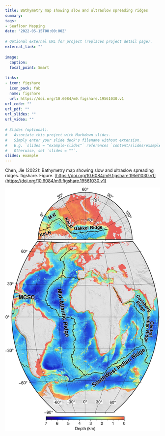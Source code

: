```yaml
---
title: Bathymetry map showing slow and ultraslow spreading ridges
summary: 
tags:
- Seafloor Mapping
date: "2022-05-15T00:00:00Z"

# Optional external URL for project (replaces project detail page).
external_link: ""

image:
  caption: 
  focal_point: Smart

links:
- icon: figshare
  icon_pack: fab
  name: figshare
  url: https://doi.org/10.6084/m9.figshare.19561030.v1
url_code: ""
url_pdf: ""
url_slides: ""
url_video: ""

# Slides (optional).
#   Associate this project with Markdown slides.
#   Simply enter your slide deck's filename without extension.
#   E.g. `slides = "example-slides"` references `content/slides/example-slides.md`.
#   Otherwise, set `slides = ""`.
slides: example
---
```


Chen, Jie (2022): Bathymetry map showing slow and ultraslow spreading ridges. figshare. Figure. [https://doi.org/10.6084/m9.figshare.19561030.v1](https://doi.org/10.6084/m9.figshare.19561030.v1)



![featured](featured.jpg)

